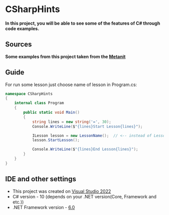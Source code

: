# CSharpHints
**In this project, you will be able to see some of the features of C# through code examples.**

## Sources
**Some examples from this project taken from the [Metanit](https://metanit.com)**

## Guide
For run some lesson just choose name of lesson in Program.cs:

```csharp
namespace CSharpHints
{
    internal class Program
    {
        public static void Main()
        {
            string lines = new string('=', 30);
            Console.WriteLine($"{lines}Start Lesson{lines}");

            ILesson lesson = new LessonName();  // <-- instead of LessonName write name from available classes, eg: AbstractClassLesson
            lesson.StartLesson();

            Console.WriteLine($"{lines}End Lesson{lines}");
        }
    }
}
```

## IDE and other settings
* This project was created on [Visual Studio 2022](https://visualstudio.microsoft.com/)
* C# version - 10 (depends on your .NET version(Core, Framework and etc.))
* .NET Framework version - [6.0](https://dotnet.microsoft.com/en-us/download/dotnet/6.0)